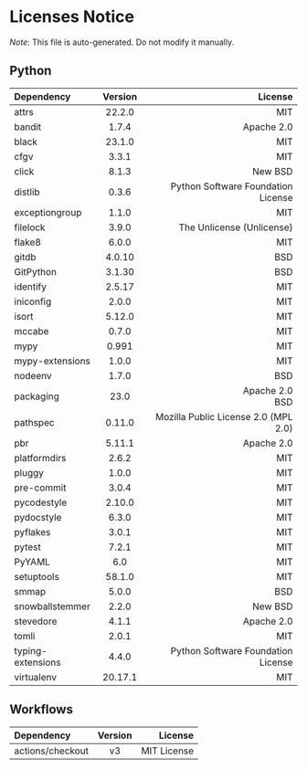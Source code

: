 # Licenses Notice
*Note*: This file is auto-generated. Do not modify it manually.
## Python
| Dependency | Version | License |
|:-----------|:-------:|--------:|
|attrs|22.2.0|MIT|
|bandit|1.7.4|Apache 2.0|
|black|23.1.0|MIT|
|cfgv|3.3.1|MIT|
|click|8.1.3|New BSD|
|distlib|0.3.6|Python Software Foundation License|
|exceptiongroup|1.1.0|MIT|
|filelock|3.9.0|The Unlicense (Unlicense)|
|flake8|6.0.0|MIT|
|gitdb|4.0.10|BSD|
|GitPython|3.1.30|BSD|
|identify|2.5.17|MIT|
|iniconfig|2.0.0|MIT|
|isort|5.12.0|MIT|
|mccabe|0.7.0|MIT|
|mypy|0.991|MIT|
|mypy-extensions|1.0.0|MIT|
|nodeenv|1.7.0|BSD|
|packaging|23.0|Apache 2.0<br/>BSD|
|pathspec|0.11.0|Mozilla Public License 2.0 (MPL 2.0)|
|pbr|5.11.1|Apache 2.0|
|platformdirs|2.6.2|MIT|
|pluggy|1.0.0|MIT|
|pre-commit|3.0.4|MIT|
|pycodestyle|2.10.0|MIT|
|pydocstyle|6.3.0|MIT|
|pyflakes|3.0.1|MIT|
|pytest|7.2.1|MIT|
|PyYAML|6.0|MIT|
|setuptools|58.1.0|MIT|
|smmap|5.0.0|BSD|
|snowballstemmer|2.2.0|New BSD|
|stevedore|4.1.1|Apache 2.0|
|tomli|2.0.1|MIT|
|typing-extensions|4.4.0|Python Software Foundation License|
|virtualenv|20.17.1|MIT|
## Workflows
| Dependency | Version | License |
|:-----------|:-------:|--------:|
|actions/checkout|v3|MIT License|
